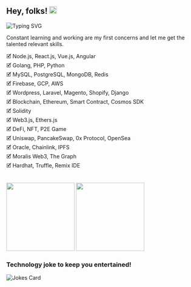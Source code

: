 <h2>Hey, folks! <img src="https://raw.githubusercontent.com/MartinHeinz/MartinHeinz/master/wave.gif" width="20px"></h2>

<!-- | Hola | Olá | Bonjour | Привет | 你好 | こんにちは | أهلا | नमस्ते -->
![Typing SVG](https://readme-typing-svg.herokuapp.com?color=%2336BCF7&center=true&vCenter=true&width=640&lines=Hello+|+Hola+|+Bonjour+|+Привет+|+你好+|+こんにちは+|+नमस्ते;Welcome+to+my+profile+🌍)

Constant learning and working are my first concerns and let me get the talented relevant skills.

🗹 Node.js, React.js, Vue.js, Angular<br />
🗹 Golang, PHP, Python<br />
🗹 MySQL, PostgreSQL, MongoDB, Redis<br />
🗹 Firebase, GCP, AWS<br />
🗹 Wordpress, Laravel, Magento, Shopify, Django<br />
🗹 Blockchain, Ethereum, Smart Contract, Cosmos SDK<br />
🗹 Solidity<br />
🗹 Web3.js, Ethers.js<br />
🗹 DeFi, NFT, P2E Game<br />
🗹 Uniswap, PancakeSwap, 0x Protocol, OpenSea<br />
🗹 Oracle, Chainlink, IPFS<br />
🗹 Moralis Web3, The Graph<br />
🗹 Hardhat, Truffle, Remix IDE<br />

<br />

<div>
  <img height="180em" src="https://github-readme-stats-ra0321.vercel.app/api?username=ra0321&show_icons=true&theme=codeSTACKr&include_all_commits=true&count_private=true"/>
  <img height="180em" src="https://github-readme-stats-ra0321.vercel.app/api/top-langs/?username=ra0321&layout=compact&langs_count=7&theme=github_dark"/>
</div>
  
### Technology joke to keep you entertained!

![Jokes Card](https://readme-jokes.vercel.app/api)

<!-- <p align="center">
  <img src="https://readme-typing-svg.herokuapp.com/?lines=Blockchain%20Developer;Web%20Designer;Web%20Developer;Frontend%20Developer;Backend%20Developer;Ecommerce%20Developer&font=Pacifico&center=true&width=650&height=120&color=58a6ff&vCenter=true&size=45%22">
</p> -->

<!-- ![Phanatagama](https://raw.githubusercontent.com/Trilokia/Trilokia/379277808c61ef204768a61bbc5d25bc7798ccf1/bottom_header.svg)   -->

<!-- <img alt="Thanks for visiting my profile!" width="100%" src="https://raw.githubusercontent.com/BrunnerLivio/brunnerlivio/master/images/marquee.svg" /> -->


